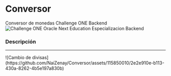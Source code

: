 # Conversor
Conversor de monedas 
Challenge ONE Backend
<br>
![Challenge ONE Oracle Next Education Especializacion Backend](https://github.com/NaiZenay/Conversor/assets/115850010/10f9eb68-2d15-4cba-aee3-ceb59f6e06b3)

<h3>Descripción</h3>
<hr>
![Cambio de divisas](https://github.com/NaiZenay/Conversor/assets/115850010/2e2e910e-b113-430a-8262-4b5e197a830b)
